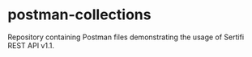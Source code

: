 # postman-collections
Repository containing Postman files demonstrating the usage of Sertifi REST API v1.1.
